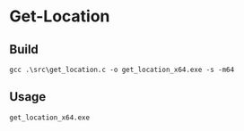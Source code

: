 # Get-Location
 
## Build
```
gcc .\src\get_location.c -o get_location_x64.exe -s -m64
```

## Usage
```
get_location_x64.exe
```